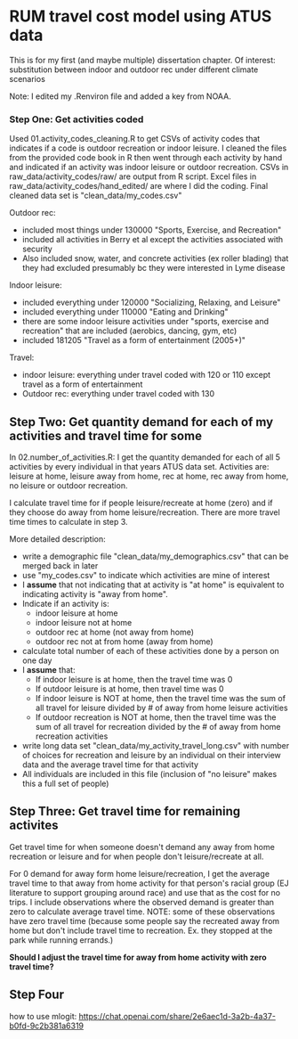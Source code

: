 # RUM travel cost model using ATUS data
This is for my first (and maybe multiple) dissertation chapter. Of interest: substitution between indoor and outdoor rec under different climate scenarios 

Note: I edited my .Renviron file and added a key from NOAA. 

### Step One: Get activities coded
Used 01.activity_codes_cleaning.R to get CSVs of activity codes that indicates if a code is outdoor recreation or indoor leisure. I cleaned the files from the provided code book in R then went through each activity by hand and indicated if an activity was indoor leisure or outdoor recreation. CSVs in raw_data/activity_codes/raw/ are output from R script. Excel files in raw_data/activity_codes/hand_edited/ are where I did the coding. Final cleaned data set is "clean_data/my_codes.csv"

Outdoor rec: 

- included most things under 130000 "Sports, Exercise, and Recreation"
- included all activities in Berry et al except the activities associated with security
- Also included snow, water, and concrete activities (ex roller blading) that they had excluded presumably bc they were interested in Lyme disease 

Indoor leisure: 

- included everything under 120000 "Socializing, Relaxing, and Leisure"
- included everything under 110000 "Eating and Drinking"
- there are some indoor leisure activities under "sports, exercise and recreation" that are included (aerobics, dancing, gym, etc)
- included 181205 "Travel as a form of entertainment (2005+)"

Travel: 

- indoor leisure: everything under travel coded with 120 or 110 except travel as a form of entertainment
- Outdoor rec: everything under travel coded with 130


## Step Two: Get quantity demand for each of my activities and travel time for some

In 02.number_of_activities.R: I get the quantity demanded for each of all 5 activities by every individual in that years ATUS data set. Activities are: leisure at home, leisure away from home,  rec at home, rec away from home, no leisure or outdoor recreation.  

I calculate travel time for if people leisure/recreate at home (zero) and if they choose do away from home leisure/recreation. There are more travel time times to calculate in step 3.

More detailed description: 

- write a demographic file "clean_data/my_demographics.csv" that can be merged back in later 
- use "my_codes.csv" to indicate which activities are mine of interest
- I **assume** that not indicating that at activity is "at home" is equivalent to indicating activity is "away from home". 
- Indicate if an activity is:
    - indoor leisure at home
    - indoor leisure not at home
    - outdoor rec at home (not away from home)
    - outdoor rec not at from home (away from home)
- calculate total number of each of these activities done by a person on one day
- I **assume** that:
    - If indoor leisure is at home, then the travel time was 0
    - If outdoor leisure is at home, then travel time was 0 
    - If indoor leisure is NOT at home, then the travel time was the sum of all travel for leisure divided by # of away from home leisure activities 
    - If outdoor recreation is NOT at home, then the travel time was the sum of all travel for recreation divided by the # of away from home recreation activities 
- write long data set "clean_data/my_activity_travel_long.csv" with number of choices for recreation and leisure by an individual on their interview data and the average travel time for that activity
- All individuals are included in this file (inclusion of "no leisure" makes this a full set of people)


## Step Three: Get travel time for remaining activites 
Get travel time for when someone doesn't demand any away from home recreation or leisure and for when people don't leisure/recreate at all. 

For 0 demand for away form home leisure/recreation, I get the average travel time to that away from home activity for that person's racial group (EJ literature to support grouping around race) and use that as the cost for no trips. I include observations where the observed demand is greater than zero to calculate average travel time. NOTE: some of these observations have zero travel time (because some people say the recreated away from home but don't include travel time to recreation. Ex. they stopped at the park while running errands.)

**Should I adjust the travel time for away from home activity with zero travel time?**


## Step Four

how to use mlogit: https://chat.openai.com/share/2e6aec1d-3a2b-4a37-b0fd-9c2b381a6319



